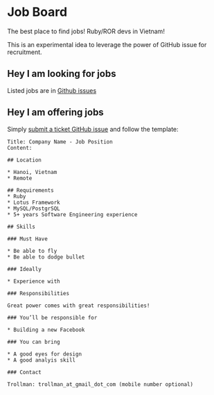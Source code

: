 # Job Board

The best place to find jobs! Ruby/ROR devs in Vietnam!

This is an experimental idea to leverage the power of GitHub issue for recruitment.

## Hey I am looking for jobs

Listed jobs are in [Github issues](https://github.com/ruby-vietnam/job_board/issues)

## Hey I am offering jobs

Simply [submit a ticket GitHub issue](https://github.com/ruby-vietnam/job_board/issues/new) and follow the template:

```text
Title: Company Name - Job Position
Content:

## Location

* Hanoi, Vietnam
* Remote

## Requirements
* Ruby
* Lotus Framework
* MySQL/PostgrSQL
* 5+ years Software Engineering experience

## Skills

### Must Have

* Be able to fly
* Be able to dodge bullet

### Ideally

* Experience with 

### Responsibilities

Great power comes with great responsibilities!

### You’ll be responsible for

* Building a new Facebook

### You can bring

* A good eyes for design
* A good analyis skill
    
### Contact

Trollman: trollman_at_gmail_dot_com (mobile number optional)
```
